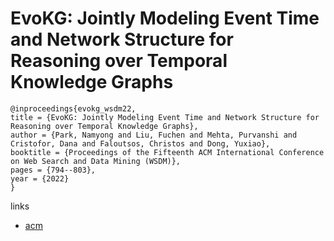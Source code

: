 # EvoKG: Jointly Modeling Event Time and Network Structure for Reasoning over Temporal Knowledge Graphs

```
@inproceedings{evokg_wsdm22,
title = {EvoKG: Jointly Modeling Event Time and Network Structure for Reasoning over Temporal Knowledge Graphs},
author = {Park, Namyong and Liu, Fuchen and Mehta, Purvanshi and Cristofor, Dana and Faloutsos, Christos and Dong, Yuxiao},
booktitle = {Proceedings of the Fifteenth ACM International Conference on Web Search and Data Mining (WSDM)},
pages = {794--803},
year = {2022}
}
```

links
- [acm](https://dl.acm.org/doi/10.1145/3488560.3498451)
